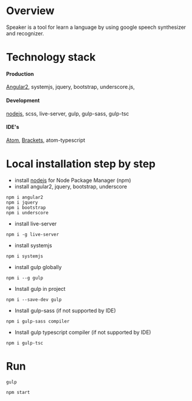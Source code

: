 # Overview
Speaker is a tool for learn a language by using google speech synthesizer and recognizer.
# Technology stack
#### Production
[Angular2](https://angular.io/), systemjs, jquery, bootstrap, underscore.js,
#### Development
[nodejs](https://nodejs.org/en/),
scss, live-server, gulp, gulp-sass, gulp-tsc

#### IDE's
[Atom](https://atom.io/),
[Brackets](http://brackets.io/),
atom-typescript

# Local installation step by step
- install [nodejs](https://nodejs.org/en/) for Node Package Manager (npm)
- install angular2, jquery, bootstrap, underscore
```
npm i angular2
npm i jquery
npm i bootstrap
npm i underscore
```
- install live-server
```
npm i -g live-server
```
- install systemjs
```
npm i systemjs
```
- install gulp globally
```
npm i --g gulp
```
- Install gulp in project
```
npm i --save-dev gulp
```
- Install gulp-sass (if not supported by IDE)
```
npm i gulp-sass compiler
```
- Install gulp typescript compiler (if not supported by IDE)
```
npm i gulp-tsc
```

# Run
```
gulp
```
```
npm start
```

